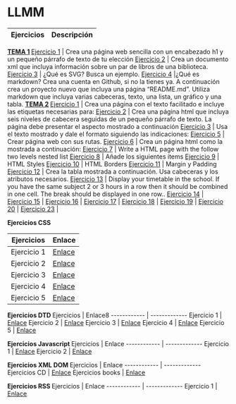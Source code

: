 # LLMM
Ejercicios | Descripción
------------ | -------------
<strong> [TEMA 1](https://github.com/abelmillandj/Ejercicios-LLMM/tree/master/Tema%201) </strong>
[Ejercicio 1](https://github.com/abelmillandj/LLMM/blob/master/Tema%201/Ejercicio%201.html) | Crea una página web sencilla con un encabezado h1 y un pequeño párrafo de texto de tu elección
[Ejercicio 2](https://github.com/abelmillandj/Ejercicios-LLMM/blob/master/Tema%201/Ejercicio%202%20tema%201.xml) | Crea un documento xml que incluya información sobre un par de libros de una biblioteca.
[Ejercicio 3](https://github.com/abelmillandj/LLMM/blob/master/Tema%201/Ejercicio3.md) | ¿Qué es SVG? Busca un ejemplo.
[Ejercicio 4](https://github.com/abelmillandj/LLMM/blob/master/Tema%201/Ejercicio%204.md) |¿Qué es markdown? Crea una cuenta en Github, si no la tienes ya. A continuación crea un proyecto nuevo que incluya una página “README.md”. Utiliza markdown que incluya varias cabeceras, texto, una lista, un gráfico y una tabla.
<strong> [TEMA 2](https://github.com/abelmillandj/Ejercicios-LLMM/tree/master/Tema%202) </strong>
[Ejercicio 1](https://github.com/abelmillandj/Ejercicios-LLMM/blob/master/Tema%202/Ejercicio%201.md) | Crea una página con el texto facilitado e incluye las etiquetas necesarias para:
[Ejercicio 2](https://github.com/abelmillandj/Ejercicios-LLMM/blob/master/Tema%202/Ejercicio%202.md) | Crea una página html que incluya seis niveles de cabecera seguidas de un pequeño párrafo de texto. La página debe presentar el aspecto mostrado a continuación
[Ejercicio 3](https://github.com/abelmillandj/Ejercicios-LLMM/blob/master/Tema%202/Ejercicio%203.md) | Usa el texto mostrado y dale el formato siguiendo las indicaciones:
[Ejercicio 5](https://github.com/abelmillandj/Ejercicios-LLMM/tree/master/Tema%202/ejerciciosllmm/tema2/ejercicio5/misitio.com) | Crear página web con sus rutas.
[Ejercicio 6](https://github.com/abelmillandj/Ejercicios-LLMM/blob/master/Tema%202/Ejercicio%206%20tema%202.html) | Crea un página html como la mostrada a continuación:
[Ejercicio 7](https://github.com/abelmillandj/Ejercicios-LLMM/blob/master/Tema%202/Ejercicio%207%20tema%202.html) | Write a HTML page with the follow two levels nested list 
[Ejercicio 8](https://github.com/abelmillandj/Ejercicios-LLMM/blob/master/Tema%202/Ejercicio%208%20tema%202.html) | Añade los siguientes ítems
[Ejercicio 9](https://github.com/abelmillandj/Ejercicios-LLMM/blob/master/Tema%202/Ejercicio%209%20tema%202.html) | HTML Styles
[Ejercicio 10](https://github.com/abelmillandj/Ejercicios-LLMM/blob/master/Tema%202/Ejercicio%2010%20tema%202.html) | HTML Borders
[Ejercicio 11](https://github.com/abelmillandj/Ejercicios-LLMM/blob/master/Tema%202/Ejercicio%2011%20tema%202.html) | Margin y Padding
[Ejercicio 12](https://github.com/abelmillandj/Ejercicios-LLMM/blob/master/Tema%202/Ejercicio%2012%20tema%202.html) | Crea la tabla mostrada a continuación. Usa cabeceras y los atributos necesarios.
[Ejercicio 13](https://github.com/abelmillandj/Ejercicios-LLMM/blob/master/Tema%202/Ejercicio%2013%20tema%202.html) | Display your  timetable in the school. If you have the same subject 2 or 3 hours in a row then it should be combined in one cell. The break should be displayed in one row..
[Ejercicio 14](https://github.com/abelmillandj/Ejercicios-LLMM/tree/master/Tema%202/Ejercicio%2014%20tema%202) |
[Ejercicio 15](https://github.com/abelmillandj/Ejercicios-LLMM/tree/master/Tema%202/Ejercicio%2015%20tema%202) |
[Ejercicio 16](https://github.com/abelmillandj/Ejercicios-LLMM/tree/master/Tema%202/Ejercicio%2016%20tema%202) |
[Ejercicio 17](https://github.com/abelmillandj/Ejercicios-LLMM/tree/master/Tema%202/Ejercicio%2017%20tema%202) |
[Ejercicio 18](https://github.com/abelmillandj/Ejercicios-LLMM/tree/master/Tema%202/Ejercicio%2018%20tema%202) |
[Ejercicio 19](https://github.com/abelmillandj/Ejercicios-LLMM/blob/master/Tema%202/Ejercicio%2019.html) |
[Ejercicio 20](https://github.com/abelmillandj/Ejercicios-LLMM/blob/master/Tema%202/Ejercicio%2020.html) | 
[Ejercicio 23](https://github.com/abelmillandj/Ejercicios-LLMM/blob/master/Tema%202/ejercicio%2023.html) | 

<strong> Ejercicios CSS </strong>

Ejercicios | Enlace
------------ | -------------
Ejercicio 1  | [Enlace](https://github.com/abelmillandj/Ejercicios-LLMM/blob/master/Tema%202/Ejercicios%20CSS/ejerciciocss%201.html)
Ejercicio 2  | [Enlace](https://github.com/abelmillandj/Ejercicios-LLMM/tree/master/Tema%202/Ejercicios%20CSS/ejerciciocss2)
Ejercicio 3 | [Enlace](https://github.com/abelmillandj/Ejercicios-LLMM/blob/master/Tema%202/Ejercicios%20CSS/ejercicio3css.html)
Ejercicio 4 | [Enlace](https://github.com/abelmillandj/Ejercicios-LLMM/blob/master/Tema%202/Ejercicios%20CSS/ejercicio4css.html)
Ejercicio 5 | [Enlace](https://github.com/abelmillandj/Ejercicios-LLMM/blob/master/Tema%202/Ejercicios%20CSS/ejercicio5css.html)

<strong> Ejercicios DTD </strong>
Ejercicios | Enlace8
------------ | -------------
Ejercicio 1 | [Enlace](https://github.com/abelmillandj/Ejercicios-LLMM/blob/master/Tema%203/Ejercicios%20DTD/ejercicio_1_abel_millan_rodriguez.xml)
Ejercicio 2 | [Enlace](https://github.com/abelmillandj/Ejercicios-LLMM/blob/master/Tema%203/Ejercicios%20DTD/ejercicio_2_abel_millan_rodriguez.xml)
Ejercicio 3 | [Enlace](https://github.com/abelmillandj/Ejercicios-LLMM/blob/master/Tema%203/Ejercicios%20DTD/ejercicio_3_abel_millan_rodriguez.xml)
Ejercicio 4 | [Enlace](https://github.com/abelmillandj/Ejercicios-LLMM/blob/master/Tema%203/Ejercicios%20DTD/ejercicio_4_abel_millan_rodriguez.xml)
Ejercicio 5 | [Enlace](https://github.com/abelmillandj/Ejercicios-LLMM/blob/master/Tema%203/Ejercicios%20DTD/ejercicio_5_abel_millan_rodriguez.xml)

<strong> Ejercicios Javascript </strong>
Ejercicios | Enlace
------------ | -------------
Ejercicio 1 | [Enlace](https://github.com/abelmillandj/Ejercicios-LLMM/blob/master/Javascript/ejercicio1_javascript_abel_millan_rodriguez.html)
Ejercicio 2 | [Enlace](https://github.com/abelmillandj/Ejercicios-LLMM/blob/master/Javascript/ejercicio2_javascript_abel_millan_rodriguez.html)

<strong> Ejercicios XML DOM </strong>
Ejercicios | Enlace
------------ | -------------
Ejercicios CD | [Enlace](https://github.com/abelmillandj/Ejercicios-LLMM/tree/master/XML%20DOM/Ejercicios%20CD)
Ejercicios books | [Enlace](https://github.com/abelmillandj/Ejercicios-LLMM/tree/master/XML%20DOM/Ejercicios%20books)

<strong> Ejercicios RSS </strong>
Ejercicios | Enlace
------------ | -------------
Ejercicio 1 | [Enlace](https://github.com/abelmillandj/Ejercicios-LLMM/tree/master/RSS)
